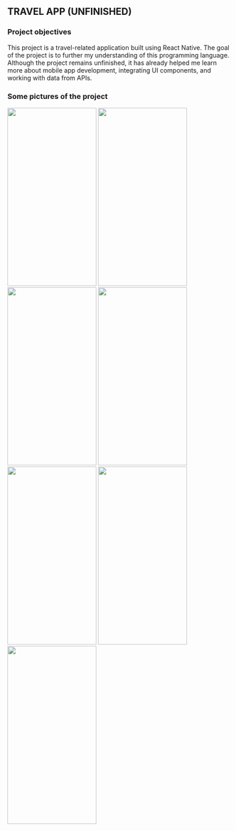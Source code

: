 ## TRAVEL APP (UNFINISHED)

### Project objectives

This project is a travel-related application built using React Native. The goal of the project is to further my understanding of this programming language. Although the project remains unfinished, it has already helped me learn more about mobile app development, integrating UI components, and working with data from APIs.

### Some pictures of the project

<img src="https://res.cloudinary.com/djo1gzatx/image/upload/v1709524393/samples/Screenshot_1709523779_cdrnts.png" width="200" height="400">
<img src="https://res.cloudinary.com/djo1gzatx/image/upload/v1709524393/samples/Screenshot_1709523785_hxhveo.png" width="200" height="400">
<img src="https://res.cloudinary.com/djo1gzatx/image/upload/v1709524394/samples/Screenshot_1709523892_q99nqs.png" width="200" height="400">
<img src="https://res.cloudinary.com/djo1gzatx/image/upload/v1709524394/samples/Screenshot_1709524030_dhurp4.png" width="200" height="400">
<img src="https://res.cloudinary.com/djo1gzatx/image/upload/v1709524393/samples/Screenshot_1709523730_llx7lg.png" width="200" height="400">
<img src="https://res.cloudinary.com/djo1gzatx/image/upload/v1709524394/samples/Screenshot_1709523752_pcbmwm.png" width="200" height="400">
<img src="https://res.cloudinary.com/djo1gzatx/image/upload/v1709524392/samples/Screenshot_1709523756_efkm5w.png" width="200" height="400">

<!-- ![image](https://res.cloudinary.com/djo1gzatx/image/upload/v1709524393/samples/Screenshot_1709523779_cdrnts.png | width=100 )
![image](https://res.cloudinary.com/djo1gzatx/image/upload/v1709524393/samples/Screenshot_1709523785_hxhveo.png | width=100 )
![image](https://res.cloudinary.com/djo1gzatx/image/upload/v1709524394/samples/Screenshot_1709523892_q99nqs.png | width=100 )
![image](https://res.cloudinary.com/djo1gzatx/image/upload/v1709524394/samples/Screenshot_1709524030_dhurp4.png | width=100 )
![image](https://res.cloudinary.com/djo1gzatx/image/upload/v1709524393/samples/Screenshot_1709523730_llx7lg.png | width=100 )
![image](https://res.cloudinary.com/djo1gzatx/image/upload/v1709524394/samples/Screenshot_1709523752_pcbmwm.png | width=100 )
![image](https://res.cloudinary.com/djo1gzatx/image/upload/v1709524392/samples/Screenshot_1709523756_efkm5w.png | width=100 ) -->
